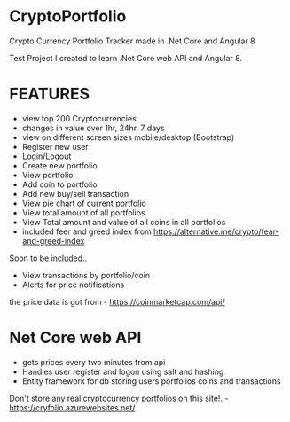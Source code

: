 # CryptoPortfolio
Crypto Currency Portfolio Tracker made in .Net Core and Angular 8

Test Project I created to learn .Net Core web API and Angular 8.

FEATURES
========

* view top 200 Cryptocurrencies
* changes in value over 1hr, 24hr, 7 days
* view on different screen sizes mobile/desktop (Bootstrap)
* Register new user
* Login/Logout
* Create new portfolio
* View portfolio
* Add coin to portfolio
* Add new buy/sell transaction
* View pie chart of current portfolio
* View total amount of all portfolios
* View Total amount and value of all coins in all portfolios
* included feer and greed index from https://alternative.me/crypto/fear-and-greed-index

Soon to be included..
* View transactions by portfolio/coin
* Alerts for price notifications


the price data is got from - https://coinmarketcap.com/api/


Net Core web API
=================

* gets prices every two minutes from api
* Handles user register and logon using salt and hashing
* Entity framework for db storing users portfolios coins and transactions


Don't store any real cryptocurrency portfolios on this site!. - https://cryfolio.azurewebsites.net/
